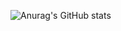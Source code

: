 ![Anurag's GitHub stats](https://github-readme-stats.vercel.app/api?username=b1tburn3r20&show_icons=true&theme=radical)
